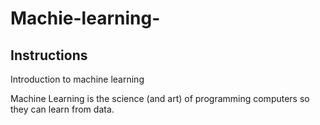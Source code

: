 # Machie-learning-


## Instructions
Introduction to machine learning 

Machine Learning is the science (and art) of programming computers so they can
learn from data. 